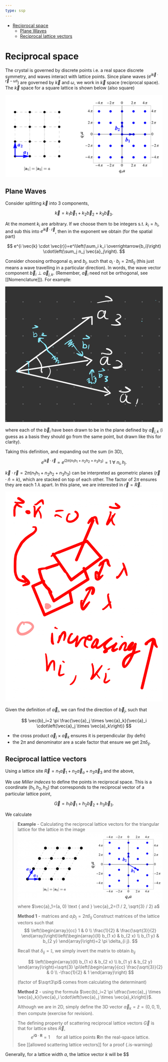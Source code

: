 ```yaml
---
type: ssp
---
```



- [Reciprocal space](#reciprocal-space)
  - [Plane Waves](#plane-waves)
  - [Reciprocal lattice vectors](#reciprocal-lattice-vectors)

# Reciprocal space

The crystal is governed by discrete points i.e. a real space discrete symmetry, and waves interact with lattice points. Since plane waves ($e^{i \vec{k} \cdot \vec{r}-\omega t}$) are governed by $\vec{k}$ and $\omega$, we work in $\vec{k}$ space (reciprocal space). The $\vec{k}$ space for a square lattice is shown below (also square)

![](assets/2022-10-10-17-37-24.png)

## Plane Waves


Consider splitting $\vec{k}$ into 3 components,

$$
\vec{k}=k_1 \vec{b}_1+k_2 \vec{b}_2+k_3 \vec{b}_3.
$$

At the moment $k_i$ are arbitrary. If we choose them to be integers s.t. $k_i = h_i$, and sub this into $e^{i \vec{k} \cdot \vec{r}}$, then in the exponent we obtain (for the spatial part)


$$
e^{i \vec{k} \cdot \vec{r}}=e^i\left(\sum_i k_i \overrightarrow{b_i}\right) \cdot\left(\sum_j n_j \vec{a}_j\right).
$$

Consider choosing orthogonal $a_i$ and $b_j$, such that $a_i \cdot b_j = 2\pi \delta_{ij}$ (this just means a wave travelling in a particular direction). In words, the wave vector component $\vec{b}_i \perp \vec{a}_{j,k}$. (Remember, $\vec{a}_i$ need not be orthogonal, see [[Nomenclature]]). For example:

![](assets/2022-10-09-18-40-20.png)

where each of the $\vec{b}_i$ have been drawn to be in the plane defined by $\vec{a}_{j,k}$ (i guess as a basis they should go from the same point, but drawn like this for clarity).



Taking this definition, and expanding out the sum (in 3D),

$$
e^{i \vec{k} \cdot \vec{r}} = e^{i 2\pi (n_1h_1 + n_2h_2+n_3h_3)} = 1 ~ \forall ~ n_i, h_j.
$$


${\vec{k} \cdot \vec{r}} = 2\pi (n_1h_1 + n_2h_2+n_3h_3)$ can be interpreted as geometric planes ($\vec{r} \cdot\hat{n} = k$), which are stacked on top of each other. The factor of $2\pi$ ensures they are each 1 $\lambda$ apart. In this plane, we are interested in $\vec{r} = \vec{R}$.


![](assets/2022-10-09-18-22-48.png)

Given the definition of $\vec{a}_i$, we can find the direction of $\vec{b}_j$, such that 


$$
\vec{b}_i=2 \pi \frac{\vec{a}_j \times \vec{a}_k}{\vec{a}_i \cdot\left(\vec{a}_j \times \vec{a}_k\right)}
$$

- the cross product $\vec{a}_j \times \vec{a}_k$ ensures it is perpendicular (by defn)
- the $2\pi$ and denominator are a scale factor that ensure we get $2\pi \delta_{ij}$.



## Reciprocal lattice vectors

Using a lattice site $\vec{R}=n_1 \vec{a}_1+n_2 \vec{a}_a+n_3 \vec{a}_3$ and the above, 

We use *Miller indeces* to define the points in reciprocal space. This is a coordinate $(h_1,h_2,h_3)$ that corresponds to the reciprocal vector of a particular lattice point, 

$$
\vec{G}= h_1 \vec{b}_1+ h_2 \vec{b}_2+ h_3 \vec{b}_3.
$$


We calculate 

> **Example** - Calculating the reciprocal lattice vectors for the triangular lattice for the lattice in the image
> ![](2022-10-11-14-46-36.png)
> where $\vec{a}_1=(a, 0) \text { and } \vec{a}_2=(1 / 2, \sqrt{3} / 2) a$
> 
> **Method 1** - matrices and $a_ib_j = 2\pi \delta_{ij}$ 
> Construct matrices of the lattice vectors such that 
> $$
> \left(\begin{array}{cc}
> 1 & 0 \\
> \frac{1}{2} & \frac{\sqrt{3}}{2}
> \end{array}\right)\left(\begin{array}{ll}
> b_{1 x} & b_{2 x} \\
> b_{1 y} & b_{2 y}
> \end{array}\right)=2 \pi \delta_{i j}.
> $$
>  
> Recall that $\delta_{ij} = \mathbb{I}$, we simply invert the matrix to obtain $b_{ij}$
> 
> $$
> \left(\begin{array}{ll}
> b_{1 x} & b_{2 x} \\
> b_{1 y} & b_{2 y}
> \end{array}\right)=\sqrt{3} \pi\left(\begin{array}{cc}
> \frac{\sqrt{3}}{2} & 0 \\
> -\frac{1}{2} & 1
> \end{array}\right)
> $$
> 
> (factor of $\sqrt3\pi$ comes from calculating the determinant)
> 
> **Method 2** - using the formula $\vec{b}_i=2 \pi \dfrac{\vec{a}_j \times \vec{a}_k}{\vec{a}_i \cdot\left(\vec{a}_j \times \vec{a}_k\right)}$. 
> 
> Although we are in 2D, simply define the 3D vector $\vec{a}_k=\hat{z} = (0,0,1)$, then compute (exercise for revision).

> The defining property of scattering reciprocal lattice vectors $\vec{G}$ is that for lattice sites $\vec{R}$,
> $$
> e^{i \mathbf{G} \cdot \mathbf{R}}=1 \quad \text { for all lattice points } \mathbf{R} \text {in the real-space lattice.}
> $$
> See [[allowed scattering lattice vectors]] for a proof
>{.is-warning}


Generally, for a lattice width $a$, the lattice vector $k$ will be $$ 




